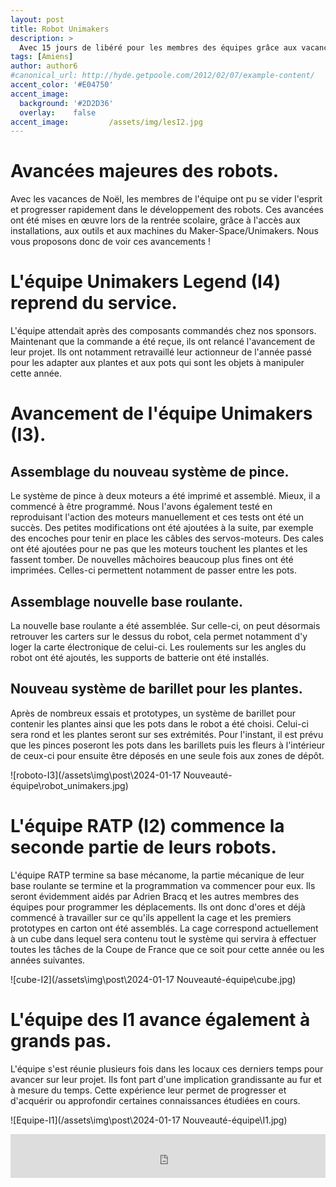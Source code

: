 ```yaml
---
layout: post
title: Robot Unimakers
description: > 
  Avec 15 jours de libéré pour les membres des équipes grâce aux vacances scolaires, un avancement remarquable a pu avoir lieu sur les robots.
tags: [Amiens]
author: author6
#canonical_url: http://hyde.getpoole.com/2012/02/07/example-content/
accent_color: '#E04750'
accent_image:       
  background: '#2D2D36'
  overlay:    false
accent_image:         /assets/img/lesI2.jpg
---
```


# Avancées majeures des robots.

Avec les vacances de Noël, les membres de l'équipe ont pu se vider l'esprit et progresser rapidement dans le développement des robots. Ces avancées ont été mises en œuvre lors de la rentrée scolaire, grâce à l'accès aux installations, aux outils et aux machines du Maker-Space/Unimakers. Nous vous proposons donc de voir ces avancements !

# L'équipe Unimakers Legend (I4) reprend du service.

L'équipe attendait après des composants commandés chez nos sponsors. Maintenant que la commande a été reçue, ils ont relancé l'avancement de leur projet. Ils ont notamment retravaillé leur actionneur de l'année passé pour les adapter aux plantes et aux pots qui sont les objets à manipuler cette année.

# Avancement de l'équipe Unimakers (I3).

## Assemblage du nouveau système de pince.

Le système de pince à deux moteurs a été imprimé et assemblé. Mieux, il a commencé à être programmé. Nous l'avons également testé en reproduisant l'action des moteurs manuellement et ces tests ont été un succès. Des petites modifications ont été ajoutées à la suite, par exemple des encoches pour tenir en place les câbles des servos-moteurs. Des cales ont été ajoutées pour ne pas que les moteurs touchent les plantes et les fassent tomber. De nouvelles mâchoires beaucoup plus fines ont été imprimées. Celles-ci permettent notamment de passer entre les pots.

## Assemblage nouvelle base roulante.

La nouvelle base roulante a été assemblée. Sur celle-ci, on peut désormais retrouver les carters sur le dessus du robot, cela permet notamment d'y loger la carte électronique de celui-ci. Les roulements sur les angles du robot ont été ajoutés, les supports de batterie ont été installés.

## Nouveau système de barillet pour les plantes.

Après de nombreux essais et prototypes, un système de barillet pour contenir les plantes ainsi que les pots dans le robot a été choisi. Celui-ci sera rond et les plantes seront sur ses extrémités. Pour l'instant, il est prévu que les pinces poseront les pots dans les barillets puis les fleurs à l'intérieur de ceux-ci pour ensuite être déposés en une seule fois aux zones de dépôt.

![roboto-I3](/assets\img\post\2024-01-17 Nouveauté-équipe\robot_unimakers.jpg)

# L'équipe RATP (I2) commence la seconde partie de leurs robots.

L'équipe RATP termine sa base mécanome, la partie mécanique de leur base roulante se termine et la programmation va commencer pour eux. Ils seront évidemment aidés par Adrien Bracq et les autres membres des équipes pour programmer les déplacements. Ils ont donc d'ores et déjà commencé à travailler sur ce qu'ils appellent la cage et les premiers prototypes en carton ont été assemblés. La cage correspond actuellement à un cube dans lequel sera contenu tout le système qui servira à effectuer toutes les tâches de la Coupe de France que ce soit pour cette année ou les années suivantes.

![cube-I2](/assets\img\post\2024-01-17 Nouveauté-équipe\cube.jpg)


# L'équipe des I1 avance également à grands pas.

L'équipe s'est réunie plusieurs fois dans les locaux ces derniers temps pour avancer sur leur projet. Ils font part d'une implication grandissante au fur et à mesure du temps. Cette expérience leur permet de progresser et d'acquérir ou approfondir certaines connaissances étudiées en cours.

![Equipe-I1](/assets\img\post\2024-01-17 Nouveauté-équipe\I1.jpg)




<iframe id="haWidget" allowtransparency="true" src="https://www.helloasso.com/associations/unimakers-association-technique-d-unilasalle-amiens/adhesions/adhesion-unimakers/widget-bouton" style="width: 100%; height: 70px; border: none;"></iframe>